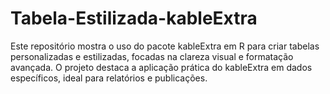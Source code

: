 # Tabela-Estilizada-kableExtra
Este repositório mostra o uso do pacote kableExtra em R para criar tabelas personalizadas e estilizadas, focadas na clareza visual e formatação avançada. O projeto destaca a aplicação prática do kableExtra em dados específicos, ideal para relatórios e publicações.
